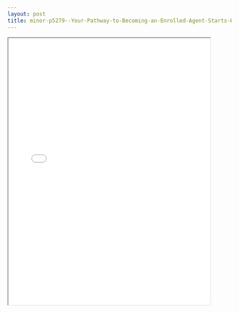 ```yaml
---
layout: post
title: minor-p5279--Your-Pathway-to-Becoming-an-Enrolled-Agent-Starts-Here
---
```


<div class="pdf-container">
<iframe src="/ea//_pdf-2-md/minor-p5279--Your-Pathway-to-Becoming-an-Enrolled-Agent-Starts-Here.pdf" height="600" width="90%" allowFullScreen="true"></iframe>
</div>

